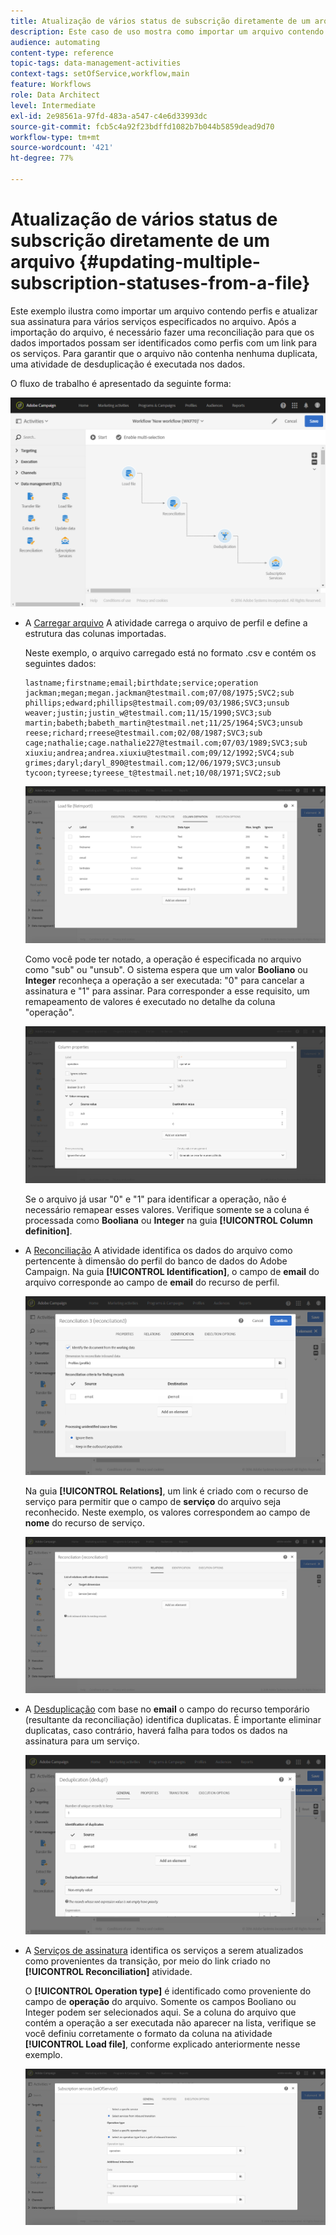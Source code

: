 ```yaml
---
title: Atualização de vários status de subscrição diretamente de um arquivo
description: Este caso de uso mostra como importar um arquivo contendo perfis e atualizar sua assinatura para vários serviços especificados no arquivo.
audience: automating
content-type: reference
topic-tags: data-management-activities
context-tags: setOfService,workflow,main
feature: Workflows
role: Data Architect
level: Intermediate
exl-id: 2e98561a-97fd-483a-a547-c4e6d33993dc
source-git-commit: fcb5c4a92f23bdffd1082b7b044b5859dead9d70
workflow-type: tm+mt
source-wordcount: '421'
ht-degree: 77%

---
```


# Atualização de vários status de subscrição diretamente de um arquivo {#updating-multiple-subscription-statuses-from-a-file}

Este exemplo ilustra como importar um arquivo contendo perfis e atualizar sua assinatura para vários serviços especificados no arquivo. Após a importação do arquivo, é necessário fazer uma reconciliação para que os dados importados possam ser identificados como perfis com um link para os serviços. Para garantir que o arquivo não contenha nenhuma duplicata, uma atividade de desduplicação é executada nos dados.

O fluxo de trabalho é apresentado da seguinte forma:

![](assets/subscription_activity_example1.png)

* A [Carregar arquivo](../../automating/using/load-file.md) A atividade carrega o arquivo de perfil e define a estrutura das colunas importadas.

  Neste exemplo, o arquivo carregado está no formato .csv e contém os seguintes dados:

  ```
  lastname;firstname;email;birthdate;service;operation
  jackman;megan;megan.jackman@testmail.com;07/08/1975;SVC2;sub
  phillips;edward;phillips@testmail.com;09/03/1986;SVC3;unsub
  weaver;justin;justin_w@testmail.com;11/15/1990;SVC3;sub
  martin;babeth;babeth_martin@testmail.net;11/25/1964;SVC3;unsub
  reese;richard;rreese@testmail.com;02/08/1987;SVC3;sub
  cage;nathalie;cage.nathalie227@testmail.com;07/03/1989;SVC3;sub
  xiuxiu;andrea;andrea.xiuxiu@testmail.com;09/12/1992;SVC4;sub
  grimes;daryl;daryl_890@testmail.com;12/06/1979;SVC3;unsub
  tycoon;tyreese;tyreese_t@testmail.net;10/08/1971;SVC2;sub
  ```

  ![](assets/subscription_example_load_file.png)

  Como você pode ter notado, a operação é especificada no arquivo como &quot;sub&quot; ou &quot;unsub&quot;. O sistema espera que um valor **Booliano** ou **Integer** reconheça a operação a ser executada: &quot;0&quot; para cancelar a assinatura e &quot;1&quot; para assinar. Para corresponder a esse requisito, um remapeamento de valores é executado no detalhe da coluna &quot;operação&quot;.

  ![](assets/subscription_example_remapping.png)

  Se o arquivo já usar &quot;0&quot; e &quot;1&quot; para identificar a operação, não é necessário remapear esses valores. Verifique somente se a coluna é processada como **Booliana** ou **Integer** na guia **[!UICONTROL Column definition]**.

* A [Reconciliação](../../automating/using/reconciliation.md) A atividade identifica os dados do arquivo como pertencente à dimensão do perfil do banco de dados do Adobe Campaign. Na guia **[!UICONTROL Identification]**, o campo de **email** do arquivo corresponde ao campo de **email** do recurso de perfil.

  ![](assets/subscription_activity_example3.png)

  Na guia **[!UICONTROL Relations]**, um link é criado com o recurso de serviço para permitir que o campo de **serviço** do arquivo seja reconhecido. Neste exemplo, os valores correspondem ao campo de **nome** do recurso de serviço.

  ![](assets/subscription_example_service_relation.png)

* A [Desduplicação](../../automating/using/deduplication.md) com base no **email** o campo do recurso temporário (resultante da reconciliação) identifica duplicatas. É importante eliminar duplicatas, caso contrário, haverá falha para todos os dados na assinatura para um serviço.

  ![](assets/subscription_activity_example5.png)

* A [Serviços de assinatura](../../automating/using/subscription-services.md) identifica os serviços a serem atualizados como provenientes da transição, por meio do link criado no **[!UICONTROL Reconciliation]** atividade.

  O **[!UICONTROL Operation type]** é identificado como proveniente do campo de **operação** do arquivo. Somente os campos Booliano ou Integer podem ser selecionados aqui. Se a coluna do arquivo que contém a operação a ser executada não aparecer na lista, verifique se você definiu corretamente o formato da coluna na atividade **[!UICONTROL Load file]**, conforme explicado anteriormente nesse exemplo.

  ![](assets/subscription_activity_example_from_file.png)

